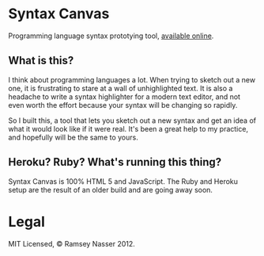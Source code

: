Syntax Canvas
=============
Programming language syntax prototying tool, [available online](http://syntaxcanvas.herokuapp.com/).

What is this?
-------------
I think about programming languages a lot. When trying to sketch out a new one, it is frustrating to stare at a wall of unhighlighted text. It is also a headache to write a syntax highlighter for a modern text editor, and not even worth the effort because your syntax will be changing so rapidly.

So I built this, a tool that lets you sketch out a new syntax and get an idea of what it would look like if it were real. It's been a great help to my practice, and hopefully will be the same to yours.

Heroku? Ruby? What's running this thing?
----------------------------------------
Syntax Canvas is 100% HTML 5 and JavaScript. The Ruby and Heroku setup are the result of an older build and are going away soon.

Legal
=====
MIT Licensed, &copy; Ramsey Nasser 2012.